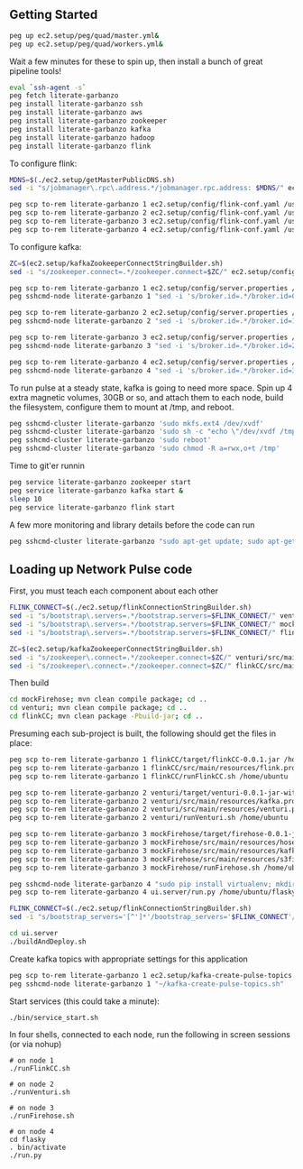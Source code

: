 

## Getting Started

```bash
peg up ec2.setup/peg/quad/master.yml&
peg up ec2.setup/peg/quad/workers.yml&
```

Wait a few minutes for these to spin up, then install a bunch of great pipeline tools!

```bash
eval `ssh-agent -s`
peg fetch literate-garbanzo
peg install literate-garbanzo ssh
peg install literate-garbanzo aws
peg install literate-garbanzo zookeeper
peg install literate-garbanzo kafka
peg install literate-garbanzo hadoop
peg install literate-garbanzo flink
```

To configure flink:

```bash
MDNS=$(./ec2.setup/getMasterPublicDNS.sh)
sed -i "s/jobmanager\.rpc\.address.*/jobmanager.rpc.address: $MDNS/" ec2.setup/config/flink-conf.yaml

peg scp to-rem literate-garbanzo 1 ec2.setup/config/flink-conf.yaml /usr/local/flink/conf/
peg scp to-rem literate-garbanzo 2 ec2.setup/config/flink-conf.yaml /usr/local/flink/conf/
peg scp to-rem literate-garbanzo 3 ec2.setup/config/flink-conf.yaml /usr/local/flink/conf/
peg scp to-rem literate-garbanzo 4 ec2.setup/config/flink-conf.yaml /usr/local/flink/conf/

```

To configure kafka:

```bash
ZC=$(ec2.setup/kafkaZookeeperConnectStringBuilder.sh)
sed -i "s/zookeeper.connect=.*/zookeeper.connect=$ZC/" ec2.setup/config/server.properties

peg scp to-rem literate-garbanzo 1 ec2.setup/config/server.properties /usr/local/kafka/config/
peg sshcmd-node literate-garbanzo 1 "sed -i 's/broker.id=.*/broker.id=0/' /usr/local/kafka/config/server.properties"

peg scp to-rem literate-garbanzo 2 ec2.setup/config/server.properties /usr/local/kafka/config/
peg sshcmd-node literate-garbanzo 2 "sed -i 's/broker.id=.*/broker.id=1/' /usr/local/kafka/config/server.properties"

peg scp to-rem literate-garbanzo 3 ec2.setup/config/server.properties /usr/local/kafka/config/
peg sshcmd-node literate-garbanzo 3 "sed -i 's/broker.id=.*/broker.id=2/' /usr/local/kafka/config/server.properties"

peg scp to-rem literate-garbanzo 4 ec2.setup/config/server.properties /usr/local/kafka/config/
peg sshcmd-node literate-garbanzo 4 "sed -i 's/broker.id=.*/broker.id=3/' /usr/local/kafka/config/server.properties"
```

To run pulse at a steady state, kafka is going to need more space. Spin up 4 extra magnetic volumes, 30GB or so, and attach them to each node, build the filesystem, configure them to mount at /tmp, and reboot.

```bash
peg sshcmd-cluster literate-garbanzo 'sudo mkfs.ext4 /dev/xvdf'
peg sshcmd-cluster literate-garbanzo 'sudo sh -c "echo \"/dev/xvdf /tmp ext4 rw,noexec,nosuid,nodev,nofail,nobootwait,commet=cloudconfig 0 2\" >> /etc/fstab"'
peg sshcmd-cluster literate-garbanzo 'sudo reboot'
peg sshcmd-cluster literate-garbanzo 'sudo chmod -R a=rwx,o+t /tmp'
```


Time to git'er runnin

```bash
peg service literate-garbanzo zookeeper start
peg service literate-garbanzo kafka start &
sleep 10
peg service literate-garbanzo flink start
```

A few more monitoring and library details before the code can run

```bash
peg sshcmd-cluster literate-garbanzo "sudo apt-get update; sudo apt-get install -y nmon openjdk-8-jdk"
```






## Loading up Network Pulse code

First, you must teach each component about each other

```bash
FLINK_CONNECT=$(./ec2.setup/flinkConnectionStringBuilder.sh)
sed -i "s/bootstrap\.servers=.*/bootstrap.servers=$FLINK_CONNECT/" venturi/src/main/resources/kafka.properties
sed -i "s/bootstrap\.servers=.*/bootstrap.servers=$FLINK_CONNECT/" mockFirehose/src/main/resources/kafka.properties
sed -i "s/bootstrap\.servers=.*/bootstrap.servers=$FLINK_CONNECT/" flinkCC/src/main/resources/flink.properties

ZC=$(ec2.setup/kafkaZookeeperConnectStringBuilder.sh)
sed -i "s/zookeeper\.connect=.*/zookeeper.connect=$ZC/" venturi/src/main/resources/kafka.properties
sed -i "s/zookeeper\.connect=.*/zookeeper.connect=$ZC/" flinkCC/src/main/resources/flink.properties

```

Then build

```bash
cd mockFirehose; mvn clean compile package; cd ..
cd venturi; mvn clean compile package; cd ..
cd flinkCC; mvn clean package -Pbuild-jar; cd ..
```

Presuming each sub-project is built, the following should get the files in place:

```bash
peg scp to-rem literate-garbanzo 1 flinkCC/target/flinkCC-0.0.1.jar /home/ubuntu
peg scp to-rem literate-garbanzo 1 flinkCC/src/main/resources/flink.properties /home/ubuntu
peg scp to-rem literate-garbanzo 1 flinkCC/runFlinkCC.sh /home/ubuntu

peg scp to-rem literate-garbanzo 2 venturi/target/venturi-0.0.1-jar-with-dependencies.jar /home/ubuntu
peg scp to-rem literate-garbanzo 2 venturi/src/main/resources/kafka.properties /home/ubuntu
peg scp to-rem literate-garbanzo 2 venturi/src/main/resources/venturi.properties /home/ubuntu
peg scp to-rem literate-garbanzo 2 venturi/runVenturi.sh /home/ubuntu

peg scp to-rem literate-garbanzo 3 mockFirehose/target/firehose-0.0.1-jar-with-dependencies.jar /home/ubuntu
peg scp to-rem literate-garbanzo 3 mockFirehose/src/main/resources/hose.properties /home/ubuntu
peg scp to-rem literate-garbanzo 3 mockFirehose/src/main/resources/kafka.properties /home/ubuntu
peg scp to-rem literate-garbanzo 3 mockFirehose/src/main/resources/s3files.txt /home/ubuntu
peg scp to-rem literate-garbanzo 3 mockFirehose/runFirehose.sh /home/ubuntu

peg sshcmd-node literate-garbanzo 4 "sudo pip install virtualenv; mkdir ~/flasky; cd flasky; virtualenv ."
peg scp to-rem literate-garbanzo 4 ui.server/run.py /home/ubuntu/flasky

FLINK_CONNECT=$(./ec2.setup/flinkConnectionStringBuilder.sh)
sed -i "s/bootstrap_servers='[^']*'/bootstrap_servers='$FLINK_CONNECT'/" ui.server/uiserver/__init__.py

cd ui.server
./buildAndDeploy.sh
```

Create kafka topics with appropriate settings for this application

```bash
peg scp to-rem literate-garbanzo 1 ec2.setup/kafka-create-pulse-topics.sh /home/ubuntu/
peg sshcmd-node literate-garbanzo 1 "~/kafka-create-pulse-topics.sh"

```

Start services (this could take a minute):

```bash
./bin/service_start.sh
```

In four shells, connected to each node, run the following in screen sessions (or via nohup)
```
# on node 1
./runFlinkCC.sh

# on node 2
./runVenturi.sh

# on node 3
./runFirehose.sh

# on node 4
cd flasky
. bin/activate
./run.py
```